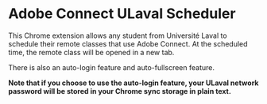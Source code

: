 # Adobe Connect ULaval Scheduler
This Chrome extension allows any student from Université Laval to schedule their remote classes that use Adobe Connect. At the scheduled time, the remote class will be opened in a new tab.

There is also an auto-login feature and auto-fullscreen feature.

**Note that if you choose to use the auto-login feature, your ULaval network password will be stored in your Chrome sync storage in plain text.**
